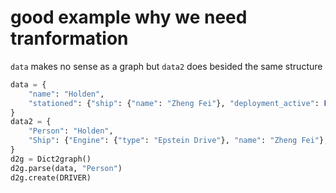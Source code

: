 # good example why we need tranformation

`data` makes no sense as a graph but `data2` does besided the same structure

```python
data = {
    "name": "Holden",
    "stationed": {"ship": {"name": "Zheng Fei"}, "deployment_active": False},
}
data2 = {
    "Person": "Holden",
    "Ship": {"Engine": {"type": "Epstein Drive"}, "name": "Zheng Fei"},
}
d2g = Dict2graph()
d2g.parse(data, "Person")
d2g.create(DRIVER)
```